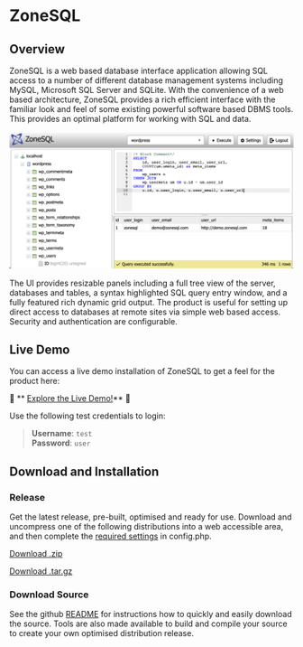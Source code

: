 # ZoneSQL

## Overview

ZoneSQL is a web based database interface application allowing SQL access to a 
number of different database management systems including MySQL, Microsoft SQL 
Server and SQLite. With the convenience of a web based architecture, ZoneSQL 
provides a rich efficient interface with the familiar look and feel of some 
existing powerful software based DBMS tools. This provides an optimal platform 
for working with SQL and data. 

<img src="zonesql-screenshot.png" alt="ZoneSQL screenshot" />

The UI provides resizable panels including a full tree view of the server,
databases and tables, a syntax highlighted SQL query entry window, and a fully 
featured rich dynamic grid output. The product is useful for setting up direct 
access to databases at remote sites via simple web based access. Security and 
authentication are configurable.

## Live Demo

You can access a live demo installation of ZoneSQL to get a feel for the product here:

🚀 ** [Explore the Live Demo!](https://demo.zonesql.com)** 🚀

Use the following test credentials to login:


> **Username**: `test`\
> **Password**: `user`

## Download and Installation

### Release
Get the latest release, pre-built, optimised and ready for use. Download and uncompress one of the following distributions into a web accessible area, and then complete the [required settings](https://github.com/zonesql/zonesql#configuration) in config.php. 

<a href="https://github.com/zonesql/zonesql/releases/download/v1.0.1/zonesql-1.0.1.zip" id="download-zip" class="button" download><span>Download .zip</span></a>

<a href="https://github.com/zonesql/zonesql/releases/download/v1.0.1/zonesql-1.0.1.tar.gz" id="download-tar-gz" class="button" download><span>Download .tar.gz</span></a>

### Download Source
See the github [README](https://github.com/zonesql/zonesql#download-source) for instructions how to quickly and easily download the source. Tools are also made available to build and compile your source to create your own optimised distribution release.

